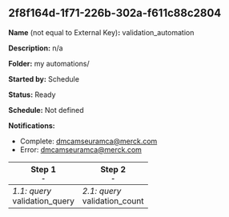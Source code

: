 ## 2f8f164d-1f71-226b-302a-f611c88c2804

**Name** (not equal to External Key)**:** validation_automation

**Description:** n/a

**Folder:** my automations/

**Started by:** Schedule

**Status:** Ready

**Schedule:** Not defined

**Notifications:**

* Complete: dmcamseuramca@merck.com
* Error: dmcamseuramca@merck.com

| Step 1<br>_<small>-</small>_ | Step 2<br>_<small>-</small>_ |
| --- | --- |
| _1.1: query_<br>validation_query | _2.1: query_<br>validation_count |

